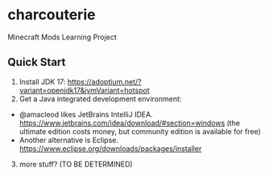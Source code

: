 # charcouterie
Minecraft Mods Learning Project

## Quick Start

1. Install JDK 17: https://adoptium.net/?variant=openjdk17&jvmVariant=hotspot
2. Get a Java integrated development environment:
  * @amacleod likes JetBrains IntelliJ IDEA. https://www.jetbrains.com/idea/download/#section=windows (the ultimate edition costs money, but community edition is available for free)
  * Another alternative is Eclipse. https://www.eclipse.org/downloads/packages/installer
3. more stuff? (TO BE DETERMINED)
